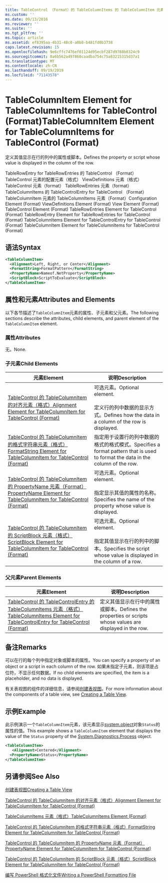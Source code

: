 ```yaml
---
title: TableControl （Format）的 TableColumnItems 的 TableColumnItem 元素 |Microsoft Docs
ms.custom: ''
ms.date: 09/13/2016
ms.reviewer: ''
ms.suite: ''
ms.tgt_pltfrm: ''
ms.topic: article
ms.assetid: ef8395aa-4b31-48c0-a0b8-b481fd0b3738
caps.latest.revision: 15
ms.openlocfilehash: 9e6cffc7476ef01124d95ecbf287d9788b0324c9
ms.sourcegitcommit: 0a6b562a497860caadba754c75a83215315d37a1
ms.translationtype: MT
ms.contentlocale: zh-CN
ms.lasthandoff: 09/19/2019
ms.locfileid: "71143578"
---
```

# <a name="tablecolumnitem-element-for-tablecolumnitems-for-tablecontrol-format"></a><span data-ttu-id="9738a-102">TableColumnItem Element for TableColumnItems for TableControl (Format)</span><span class="sxs-lookup"><span data-stu-id="9738a-102">TableColumnItem Element for TableColumnItems for TableControl (Format)</span></span>

<span data-ttu-id="9738a-103">定义其值显示在行的列中的属性或脚本。</span><span class="sxs-lookup"><span data-stu-id="9738a-103">Defines the property or script whose value is displayed in the column of the row.</span></span>

<span data-ttu-id="9738a-104">TableRowEntry for TableRowEntries 的 TableControl （Format） TableControl 元素的配置元素（格式） ViewDefinitions 元素（格式） TableControl 元素（format） TableRowEntries 元素（format）TableColumnItems 的 TableControlEntry for TableControl （Format） TableColumnItem 元素的 TableColumnItems 元素（Format）</span><span class="sxs-lookup"><span data-stu-id="9738a-104">Configuration Element (Format) ViewDefinitions Element (Format) View Element (Format) TableControl Element (Format) TableRowEntries Element for TableControl (Format) TableRowEntry Element for TableRowEntries for TableControl (Format) TableColumnItems Element for TableControlEntry for TableControl (Format) TableColumnItem Element for TableColumnItems for TableControl (Format)</span></span>

## <a name="syntax"></a><span data-ttu-id="9738a-105">语法</span><span class="sxs-lookup"><span data-stu-id="9738a-105">Syntax</span></span>

```xml
<TableColumnItem>
  <Alignment>Left, Right, or Center</Alignment>
  <FormatString>FormatPattern</FormatString>
  <PropertyName>Nameof.NetProperty</PropertyName>
  <ScriptBlock>ScriptToEvaluate</ScriptBlock>
</TableColumnItem>
```

## <a name="attributes-and-elements"></a><span data-ttu-id="9738a-106">属性和元素</span><span class="sxs-lookup"><span data-stu-id="9738a-106">Attributes and Elements</span></span>

<span data-ttu-id="9738a-107">以下各节描述了`TableColumnItem`元素的属性、子元素和父元素。</span><span class="sxs-lookup"><span data-stu-id="9738a-107">The following sections describe the attributes, child elements, and parent element of the `TableColumnItem` element.</span></span>

### <a name="attributes"></a><span data-ttu-id="9738a-108">属性</span><span class="sxs-lookup"><span data-stu-id="9738a-108">Attributes</span></span>

<span data-ttu-id="9738a-109">无。</span><span class="sxs-lookup"><span data-stu-id="9738a-109">None.</span></span>

### <a name="child-elements"></a><span data-ttu-id="9738a-110">子元素</span><span class="sxs-lookup"><span data-stu-id="9738a-110">Child Elements</span></span>

|<span data-ttu-id="9738a-111">元素</span><span class="sxs-lookup"><span data-stu-id="9738a-111">Element</span></span>|<span data-ttu-id="9738a-112">说明</span><span class="sxs-lookup"><span data-stu-id="9738a-112">Description</span></span>|
|-------------|-----------------|
|[<span data-ttu-id="9738a-113">TableControl 的 TableColumnItem 的对齐元素（格式）</span><span class="sxs-lookup"><span data-stu-id="9738a-113">Alignment Element for TableColumnItem for TableControl (Format)</span></span>](./alignment-element-for-tablecolumnitem-for-tablecontrol-format.md)|<span data-ttu-id="9738a-114">可选元素。</span><span class="sxs-lookup"><span data-stu-id="9738a-114">Optional element.</span></span><br /><br /> <span data-ttu-id="9738a-115">定义行的列中数据的显示方式。</span><span class="sxs-lookup"><span data-stu-id="9738a-115">Defines how the data in a column of the row is displayed.</span></span>|
|[<span data-ttu-id="9738a-116">TableControl 的 TableColumnItem 的格式字符串元素（格式）</span><span class="sxs-lookup"><span data-stu-id="9738a-116">FormatString Element for TableColumnItem for TableControl (Format)</span></span>](./formatstring-element-for-tablecolumnitem-for-tablecontrol-format.md)|<span data-ttu-id="9738a-117">指定用于设置行的列中数据的格式的格式模式。</span><span class="sxs-lookup"><span data-stu-id="9738a-117">Specifies a format pattern that is used to format the data in the column of the row.</span></span>|
|[<span data-ttu-id="9738a-118">TableControl 的 TableColumnItem 的 PropertyName 元素（Format）</span><span class="sxs-lookup"><span data-stu-id="9738a-118">PropertyName Element for TableColumnItem for TableControl (Format)</span></span>](./propertyname-element-for-tablecolumnitem-for-tablecontrol-format.md)|<span data-ttu-id="9738a-119">可选元素。</span><span class="sxs-lookup"><span data-stu-id="9738a-119">Optional element.</span></span><br /><br /> <span data-ttu-id="9738a-120">指定显示其值的属性的名称。</span><span class="sxs-lookup"><span data-stu-id="9738a-120">Specifies the name of the property whose value is displayed.</span></span>|
|[<span data-ttu-id="9738a-121">TableControl 的 TableColumnItem 的 ScriptBlock 元素（格式）</span><span class="sxs-lookup"><span data-stu-id="9738a-121">ScriptBlock Element for TableColumnItem for TableControl (Format)</span></span>](./scriptblock-element-for-tablecolumnitem-for-tablecontrol-format.md)|<span data-ttu-id="9738a-122">可选元素。</span><span class="sxs-lookup"><span data-stu-id="9738a-122">Optional element.</span></span><br /><br /> <span data-ttu-id="9738a-123">指定其值显示在行的列中的脚本。</span><span class="sxs-lookup"><span data-stu-id="9738a-123">Specifies the script whose value is displayed in the column of a row.</span></span>|

### <a name="parent-elements"></a><span data-ttu-id="9738a-124">父元素</span><span class="sxs-lookup"><span data-stu-id="9738a-124">Parent Elements</span></span>

|<span data-ttu-id="9738a-125">元素</span><span class="sxs-lookup"><span data-stu-id="9738a-125">Element</span></span>|<span data-ttu-id="9738a-126">说明</span><span class="sxs-lookup"><span data-stu-id="9738a-126">Description</span></span>|
|-------------|-----------------|
|[<span data-ttu-id="9738a-127">TableControl 的 TableControlEntry 的 TableColumnItems 元素（格式）</span><span class="sxs-lookup"><span data-stu-id="9738a-127">TableColumnItems Element for TableControlEntry for TableControl (Format)</span></span>](./tablecolumnitems-element-for-tablerowentry-for-tablecontrol-format.md)|<span data-ttu-id="9738a-128">定义其值显示在行中的属性或脚本。</span><span class="sxs-lookup"><span data-stu-id="9738a-128">Defines the properties or scripts whose values are displayed in the row.</span></span>|

## <a name="remarks"></a><span data-ttu-id="9738a-129">备注</span><span class="sxs-lookup"><span data-stu-id="9738a-129">Remarks</span></span>

<span data-ttu-id="9738a-130">可以在行的每个列中指定对象或脚本的属性。</span><span class="sxs-lookup"><span data-stu-id="9738a-130">You can specify a property of an object or a script in each column of the row.</span></span> <span data-ttu-id="9738a-131">如果未指定子元素，则该项是占位符，不显示任何数据。</span><span class="sxs-lookup"><span data-stu-id="9738a-131">If no child elements are specified, the item is a placeholder, and no data is displayed.</span></span>

<span data-ttu-id="9738a-132">有关表视图的组件的详细信息，请参阅[创建表视图](./creating-a-table-view.md)。</span><span class="sxs-lookup"><span data-stu-id="9738a-132">For more information about the components of a table view, see [Creating a Table View](./creating-a-table-view.md).</span></span>

## <a name="example"></a><span data-ttu-id="9738a-133">示例</span><span class="sxs-lookup"><span data-stu-id="9738a-133">Example</span></span>

<span data-ttu-id="9738a-134">此示例演示一个`TableColumnItem`元素，该元素显示[system.object](/dotnet/api/System.Diagnostics.Process)对象`Status`的属性的值。</span><span class="sxs-lookup"><span data-stu-id="9738a-134">This example shows a `TableColumnItem` element that displays the value of the `Status` property of the [System.Diagnostics.Process](/dotnet/api/System.Diagnostics.Process) object.</span></span>

```xml
<TableColumnItem>
   <Alignment>Centered</Alignment>
  <PropertyName>Status</PropertyName>
</TableColumnItem>

```

## <a name="see-also"></a><span data-ttu-id="9738a-135">另请参阅</span><span class="sxs-lookup"><span data-stu-id="9738a-135">See Also</span></span>

[<span data-ttu-id="9738a-136">创建表视图</span><span class="sxs-lookup"><span data-stu-id="9738a-136">Creating a Table View</span></span>](./creating-a-table-view.md)

[<span data-ttu-id="9738a-137">TableControl 的 TableColumnItem 的对齐元素（格式）</span><span class="sxs-lookup"><span data-stu-id="9738a-137">Alignment Element for TableColumnItem for TableControl (Format)</span></span>](./alignment-element-for-tablecolumnitem-for-tablecontrol-format.md)

[<span data-ttu-id="9738a-138">TableColumnItems 元素（格式）</span><span class="sxs-lookup"><span data-stu-id="9738a-138">TableColumnItems Element (Format)</span></span>](./tablecolumnitems-element-for-tablerowentry-for-tablecontrol-format.md)

[<span data-ttu-id="9738a-139">TableControl 的 TableColumnItem 的格式字符串元素（格式）</span><span class="sxs-lookup"><span data-stu-id="9738a-139">FormatString Element for TableColumnItem for TableControl (Format)</span></span>](./formatstring-element-for-tablecolumnitem-for-tablecontrol-format.md)

[<span data-ttu-id="9738a-140">TableControl 的 TableColumnItem 的 PropertyName 元素（Format）</span><span class="sxs-lookup"><span data-stu-id="9738a-140">PropertyName Element for TableColumnItem for TableControl (Format)</span></span>](./propertyname-element-for-tablecolumnitem-for-tablecontrol-format.md)

[<span data-ttu-id="9738a-141">TableControl 的 TableColumnItem 的 ScriptBlock 元素（格式）</span><span class="sxs-lookup"><span data-stu-id="9738a-141">ScriptBlock Element for TableColumnItem for TableControl (Format)</span></span>](./scriptblock-element-for-tablecolumnitem-for-tablecontrol-format.md)

[<span data-ttu-id="9738a-142">编写 PowerShell 格式化文件</span><span class="sxs-lookup"><span data-stu-id="9738a-142">Writing a PowerShell Formatting File</span></span>](./writing-a-powershell-formatting-file.md)
